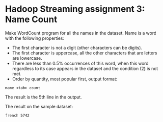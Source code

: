 # Hadoop Streaming assignment 3: Name Count
Make WordCount program for all the names in the dataset. Name is a word with the following properties:

- The first character is not a digit (other characters can be digits).   
- The first character is uppercase, all the other characters that are letters are lowercase.  
- There are less than 0.5% occurrences of this word, when this word regardless to its case appears in the dataset and the condition (2) is not met. 
- Order by quantity, most popular first, output format:
```
name <tab> count
```
The result is the 5th line in the output.

The result on the sample dataset:
```
french 5742
```
